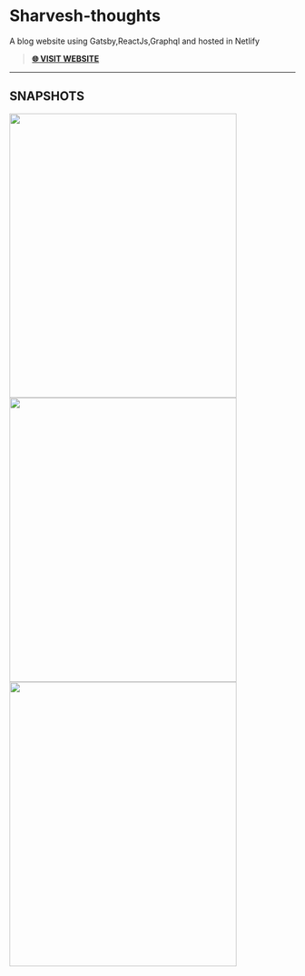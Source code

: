# Sharvesh-thoughts
A blog website using Gatsby,ReactJs,Graphql and hosted in Netlify

> **[🌐 VISIT WEBSITE ](http://az-shopping.herokuapp.com/ "VISIT WEBSITE 🌐")**

---
## SNAPSHOTS

<img src="" width="400" height="500" />
<img src="" width="400" height="500" />
<img src="" width="400" height="500" />
